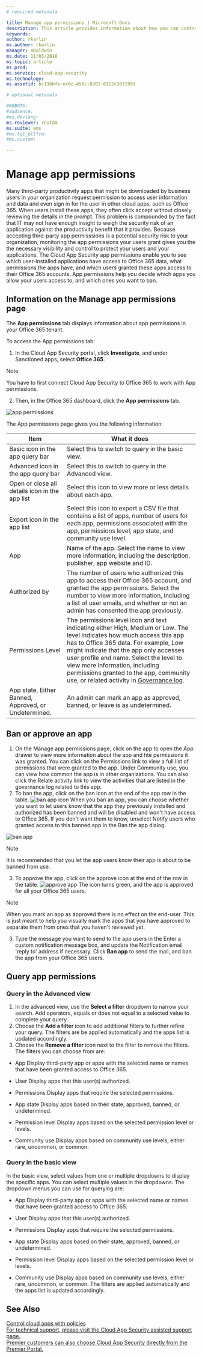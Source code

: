 ```yaml
---
# required metadata

title: Manage app permissions | Microsoft Docs
description: This article provides information about how you can control, ban and allow third-party app permissions.
keywords:
author: rkarlin
ms.author: rkarlin
manager: mbaldwin
ms.date: 11/03/2016
ms.topic: article
ms.prod:
ms.service: cloud-app-security
ms.technology:
ms.assetid: bc11bbfe-ec6c-458c-8302-8112c383199d

# optional metadata

#ROBOTS:
#audience:
#ms.devlang:
ms.reviewer: reutam
ms.suite: ems
#ms.tgt_pltfrm:
#ms.custom:

---
```


# Manage app permissions
Many third-party productivity apps that might be downloaded by business users in your organization request permission to access user information and data and even sign in for the user in other cloud apps, such as Office 365.  When users install these apps, they often click accept without closely reviewing the details in the prompt.  This problem is compounded by the fact that IT may not have enough insight to weigh the security risk of an application against the productivity benefit that it provides. Because accepting third-party app permisssions is a potential security risk to your organization, monitoring the app permissions your users grant gives you the the necessary visibility and control to protect your users and your applications. The Cloud App Security app permissions enable you to see which user-installed applications have access to Office 365 data, what permissions the apps have, and which users granted these apps access to their Office 365 accounts. App permissions help you decide which apps you allow your users access to, and which ones you want to ban.


## Information on the Manage app permissions page

The **App permissions** tab displays information about app permissions in your Office 365 tenant.

To access the App permissions tab:

1. In the Cloud App Security portal, click **Investigate**, and under Sanctioned apps, select **Office 365**. 

> [!Note]
> You have to first connect Cloud App Security to Office 365 to work with App permissions.

2. Then, in the Office 365 dashboard, click the **App permissions** tab.


 ![app permissions](./media/app-permissions.png)

The App permissions page gives you the following information:

|Item|What it does|
|-------|----------------|
|Basic icon in the app query bar  |Select this to switch to query in the basic view.|
|Advanced icon in the app query bar  |Select this to switch to query in the Advanced view.|
|Open or close all details icon in the app list  |Select this icon to view more or less details about each app.|
|Export icon in the app list  |Select this icon to export a CSV file that contains a list of apps, number of users for each app, permissions associated with the app, permissions level, app state, and community use level.|
|App|Name of the app. Select the name to view more information, including the description, publisher, app website and ID.|
|Authorized by|The number of users who authorized this app to access their Office 365 account, and granted the app permissions. Select the number to view more information, including a list of user emails, and whether or not an admin has consented the app previously.|
|Permissions Level  |The permissions level icon and text indicating either High, Medium or Low. The level indicates how much access this app has to Office 365 data. For example, Low might indicate that the app only accesses user profile and name. Select the level to view more information, including permissions granted to the app, community use, or related activity in [Governance log](governance-actions.md).|
|App state, Either Banned, Approved, or Undetermined.  |An admin can mark an app as approved, banned, or leave is as undetermined.|



## Ban or approve an app
1. On the Manage app permissions page, click on the app to open the App drawer to view more information about the app and hte permissions it was granted. You can click on the Permissions link to view a full list of permissions that were granted to the app. Under Community use, you can view how common the app is in other organizations. You can also click the Relate activity link to view the activities that are listed in the governance log related to this app.
2. To ban the app, click on the ban icon at the end of the app row in the table. 
 ![ban app icon](./media/ban-app-icon.png)
When you ban an app, you can choose whether you want to let users know that the app they previously installed and authorized has been banned and will be disabled and won't have access to Office 365. If you don't want them to know, unselect Notify users who granted access to this banned app in the Ban the app dialog.

 ![ban app](./media/ban-app.png)

> [!Note]
> It is recommended that you let the app users know their app is about to be banned from use.

3. To approve the app, click on the approve icon at the end of the row in the table. 
 ![approve app](./media/approve-app.png)
The icon turns green, and the app is approved for all your Office 365 users.

> [!Note]
> When you mark an app as approved there is no effect on the end-user. This is just meant to help you visually mark the apps that you have approved to separate them from ones that you haven't reviewed yet.

3. Type the message you want to send to the app users in the Enter a custom notification message box, and update the Notification email 'reply to' address if necessary. 
 Click **Ban app** to send the mail, and ban the app from your Office 365 users.


## Query app permissions

### Query in the Advanced view 
1. In the advanced view, use the **Select a filter** dropdown to narrow your search. Add operators, equals or does not equal to a selected value to complete your query.
2. Choose the **Add a filter** icon  to add additional filters to further refine your query. The filters are be applied automatically and the apps list is updated accordingly.
3. Choose the **Remove a filter** icon  next to the filter to remove the filters.
The filters you can choose from are:
- App
Display third-party app or apps with the selected name or names that have been granted access to Office 365.

- User 
Display apps that this user(s) authorized.

- Permissions 
Display apps that require the selected permissions.

- App state 
Display apps based on their state, approved, banned, or undetermined.

- Permission level 
Display apps based on the selected permission level or levels.

- Community use 
Display apps based on community use levels, either rare, uncommon, or common.

### Query in the basic view 
In the basic view, select values from one or multiple dropdowns to display the specific apps. You can select multiple values in the dropdowns. The dropdown menus you can use for querying are: 
- App 
Display third-party app or apps with the selected name or names that have been granted access to Office 365.

- User 
Display apps that this user(s) authorized.

- Permissions 
Display apps that require the selected permissions.

- App state 
Display apps based on their state, approved, banned, or undetermined.

- Permission level 
Display apps based on the selected permission level or levels.

- Community use 
Display apps based on community use levels, either rare, uncommon, or common.
The filters are applied automatically and the apps list is updated accordingly. 

## See Also  
[Control cloud apps with policies](control-cloud-apps-with-policies.md)   
[For technical support, please visit the Cloud App Security assisted support page.](http://support.microsoft.com/oas/default.aspx?prid=16031)   
[Premier customers can also choose Cloud App Security directly from the Premier Portal.](https://premier.microsoft.com/)  
  
  
